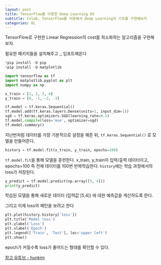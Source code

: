 ```yaml
---
layout: post
title: TensorFlow를 이용한 Deep Learning 03
subtitle: Colab, TensorFlow를 이용해서 Deep Learning의 기초를 구현해보자 
categories: DL
---
```



TensorFlow로 구현한 Linear Regression의 cost를 최소화하는 알고리즘을 구현해보자. 

필요한 패키지들을 설치해주고 ,, 임포트해온다 

```python
!pip install -U pip
!pip install -U matplotlib

import tensorflow as tf
import matplotlib.pyplot as plt
import numpy as np
```

```python
x_train = [1, 2, 3, 4]
y_train = [0, -1, -2, -3]

tf.model = tf.keras.Sequential()
tf.model.add(tf.keras.layers.Dense(units=1, input_dim=1))
sgd = tf.keras.optimizers.SGD(learning_rate=0.1)
tf.model.compile(loss='mse', optimizer=sgd)
tf.model.summary()
```

지난번처럼 데이터를 가장 기본적으로 설정을 해준 뒤, `tf.keras.Sequential()` 로 모델을 만들어준다. 

```python
history = tf.model.fit(x_train, y_train, epochs=100)
```

`tf.model.fit`을 통해 모델을 훈련한다. x_train, y_train이 입력/출력 데이터이고, epochs=100 즉 전체 데이터를 100번 반복학습한다. `history`에는 학습 과정에서의 loss가 저장된다. 

```python
y_predict = tf.model.predict(np.array([5, 4]))
print(y_predict)
```

학습된 모델을 통해 새로운 데이터 (입력값 [5,4]) 에 대한 예측값을 계산하도록 한다. 

그리고 이제 loss의 패턴을 보려고 한다 

```python
plt.plot(history.history['loss'])
plt.title('Model loss')
plt.ylabel('Loss')
plt.xlabel('Epoch')
plt.legend(['Train', 'Test'], loc='upper left')
plt.show()
```

epoch가 커질수록 loss가 줄어드는 형태를 확인할 수 있다.


[참고 유튜브 - hunkim](https://www.youtube.com/watch?v=Y0EF9VqRuEA&list=PLlMkM4tgfjnLSOjrEJN31gZATbcj_MpUm&index=8)